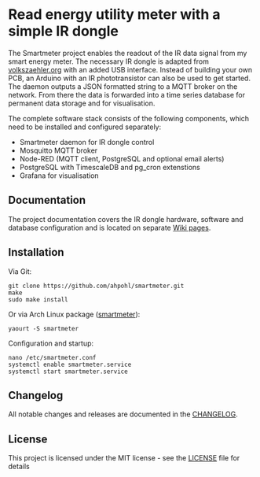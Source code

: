 # Read energy utility meter with a simple IR dongle

The Smartmeter project enables the readout of the IR data signal from my smart energy meter. The necessary IR dongle is adapted from [volkszaehler.org](https://wiki.volkszaehler.org/hardware/controllers/ir-schreib-lesekopf-ttl-ausgang) with an added USB interface. Instead of building your own PCB, an Arduino with an IR phototransistor can also be used to get started. The daemon outputs a JSON formatted string to a MQTT broker on the network. From there the data is forwarded into a time series database for permanent data storage and for visualisation. 

The complete software stack consists of the following components, which need to be installed and configured separately:
- Smartmeter daemon for IR dongle control
- Mosquitto MQTT broker
- Node-RED (MQTT client, PostgreSQL and optional email alerts)
- PostgreSQL with TimescaleDB and pg_cron extenstions
- Grafana for visualisation

## Documentation

The project documentation covers the IR dongle hardware, software and database configuration and is located on separate [Wiki pages](https://github.com/ahpohl/smartmeter/wiki).

## Installation

Via Git:
```
git clone https://github.com/ahpohl/smartmeter.git
make
sudo make install
```
Or via Arch Linux package ([smartmeter](https://aur.archlinux.org/packages/smartmeter)):
```
yaourt -S smartmeter
```
Configuration and startup:
```
nano /etc/smartmeter.conf
systemctl enable smartmeter.service
systemctl start smartmeter.service
```

## Changelog

All notable changes and releases are documented in the [CHANGELOG](CHANGELOG.md).

## License

This project is licensed under the MIT license - see the [LICENSE](LICENSE) file for details
